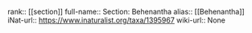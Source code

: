 

rank:: [[section]]
full-name:: Section: Behenantha
alias:: [[Behenantha]]
iNat-url:: https://www.inaturalist.org/taxa/1395967
wiki-url:: None